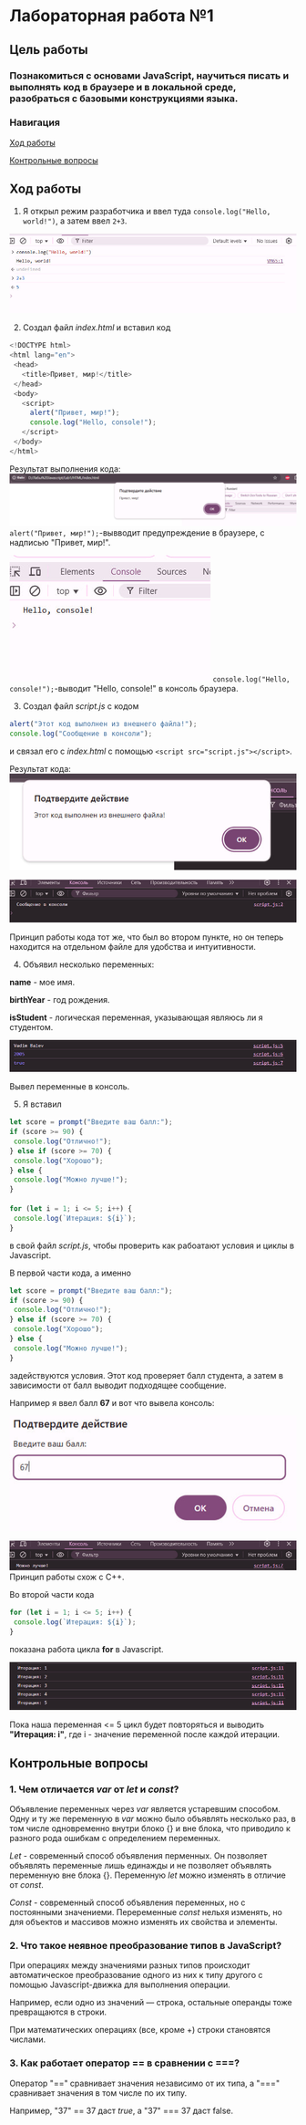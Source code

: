 # Лабораторная работа №1

## Цель работы
### Познакомиться с основами JavaScript, научиться писать и выполнять код в браузере и в локальной среде, разобраться с базовыми конструкциями языка.

### Навигация

[Ход работы](#ход-работы)

[Контрольные вопросы](#контрольные-вопросы)

## Ход работы

1. Я открыл режим разработчика и ввел туда `console.log("Hello, world!")`, а затем ввел `2+3`.


![alt-text](../Lab1/скрины1/browser-cons.jpg)


2. Создал файл *index.html* и вставил код 
```js
<!DOCTYPE html>
<html lang="en">
 <head>
   <title>Привет, мир!</title>
 </head>
 <body>
   <script>
     alert("Привет, мир!");
     console.log("Hello, console!");
   </script>
 </body>
</html>
```

Результат выполнения кода:
![alt-text](../Lab1/скрины1/alert-part.jpg)
`alert("Привет, мир!");`-вывводит предупреждение в браузере, с надписью "Привет, мир!".

![alt-text](../Lab1/скрины1/script-part.jpg)
`console.log("Hello, console!");`-выводит "Hello, console!" в консоль браузера.


3. Создал файл *script.js* с кодом 
```js
alert("Этот код выполнен из внешнего файла!");
console.log("Сообщение в консоли");
```

и связал его с *index.html* с помощью `<script src="script.js"></script>`.

Результат кода:
![alt-text](../Lab1/скрины1/script-external.jpg)


![alt-text](../Lab1/скрины1/script-cons.jpg)

Принцип работы кода тот же, что был во втором пункте, но он теперь находится на отдельном файле для удобства и интуитивности.

4. Объявил несколько переменных:

**name** - мое имя.

**birthYear** - год рождения.

**isStudent** - логическая переменная, указывающая являюсь ли я студентом.

![alt-text](../Lab1/скрины1/variables.jpg)

Вывел переменные в консоль.

5. Я вставил 

```js
let score = prompt("Введите ваш балл:");
if (score >= 90) {
 console.log("Отлично!");
} else if (score >= 70) {
 console.log("Хорошо");
} else {
 console.log("Можно лучше!");
}

for (let i = 1; i <= 5; i++) {
 console.log(`Итерация: ${i}`);
}
```

в свой файл *script.js*, чтобы проверить как рабоатают условия и циклы в Javascript. 

В первой части кода, а именно

```js
let score = prompt("Введите ваш балл:");
if (score >= 90) {
 console.log("Отлично!");
} else if (score >= 70) {
 console.log("Хорошо");
} else {
 console.log("Можно лучше!");
}
```

задействуются условия. Этот код проверяет балл студента, а затем в зависимости от балл выводит подходящее сообщение.

Например я ввел балл **67** и вот что вывела консоль:

![alr-text](../Lab1/скрины1/score.jpg)

![alt-text](../Lab1/скрины1/myHonestReaction.jpg)
Принцип работы схож с C++.

Во второй части кода

```js
for (let i = 1; i <= 5; i++) {
 console.log(`Итерация: ${i}`);
}
```

показана работа цикла **for** в Javascript.

![alt-text](../Lab1/скрины1/cycle.jpg)

Пока наша переменная <= 5 цикл будет повторяться и выводить **"Итерация: i"**, где i - значение переменной после каждой итерации. 

## Контрольные вопросы
### 1. Чем отличается *var* от *let* и *const*?

Объявление переменных через *var* является устаревшим способом. Одну и ту же переменную в *var* можно было объявлять несколько раз, в том числе одновременно внутри блоко {} и вне блока, что приводило к разного рода ошибкам с определением переменных.

*Let* - современный способ объявления перменных. Он позволяет объявлять переменные лишь единажды и не позволяет объявлять переменную вне блока {}. Переменную *let* можно изменять в отличие от *const*.

*Const* - современный способ объявления переменных, но с постоянными значениеми. Переременные *const* нельхя изменять, но для объектов и массивов можно изменять их свойства и элементы.

### 2. Что такое неявное преобразование типов в JavaScript?

При операциях между значениями разных типов происходит автоматическое преобразование одного из них к типу другого с помощью Javascript-движка для выполнения операции.

Например, если одно из значений — строка, остальные операнды тоже превращаются в строки.

При математических операциях (все, кроме +) строки становятся числами.

### 3. Как работает оператор == в сравнении с ===?

Оператор "==" сравнивает значения независимо от их типа, а "===" сравнивает значения в том числе по их типу.

Например, "37" == 37 даст *true*, а "37" === 37 даст false.


